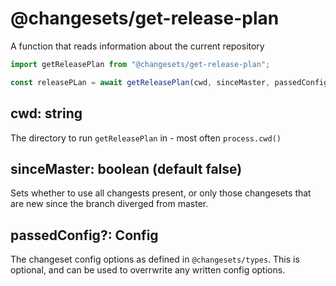 # @changesets/get-release-plan

A function that reads information about the current repository

```js
import getReleasePlan from "@changesets/get-release-plan";

const releasePLan = await getReleasePlan(cwd, sinceMaster, passedConfig);
```

## cwd: string

The directory to run `getReleasePlan` in - most often `process.cwd()`

## sinceMaster: boolean (default false)

Sets whether to use all changests present, or only those changesets that are new since the branch
diverged from master.

## passedConfig?: Config

The changeset config options as defined in `@changesets/types`. This is optional, and can be used to overrwrite any written config options.
